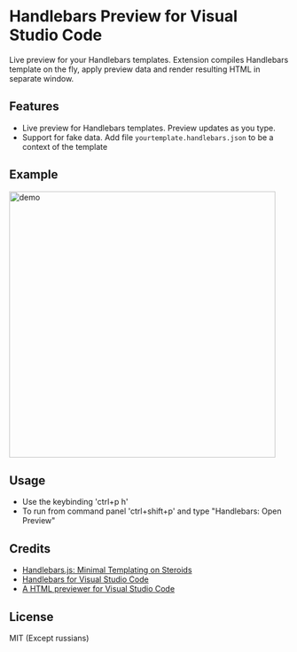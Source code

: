 # Handlebars Preview for Visual Studio Code

Live preview for your Handlebars templates. Extension compiles Handlebars template on the fly, apply preview data and render resulting HTML in separate window.

## Features

- Live preview for Handlebars templates. Preview updates as you type.
- Support for fake data. Add file `yourtemplate.handlebars.json` to be a context of the template

## Example

<img src="https://raw.githubusercontent.com/chaliy/vscode-handlebars-preview/master/docs/usage.gif" alt="demo" style="width:480px;"/>

## Usage

- Use the keybinding 'ctrl+p h'
- To run from command panel 'ctrl+shift+p' and type "Handlebars: Open Preview"

## Credits

- [Handlebars.js: Minimal Templating on Steroids](http://handlebarsjs.com/)
- [Handlebars for Visual Studio Code](https://marketplace.visualstudio.com/items?itemName=andrejunges.Handlebars)
- [A HTML previewer for Visual Studio Code](https://marketplace.visualstudio.com/items?itemName=tht13.html-preview-vscode)

## License

MIT (Except russians)
